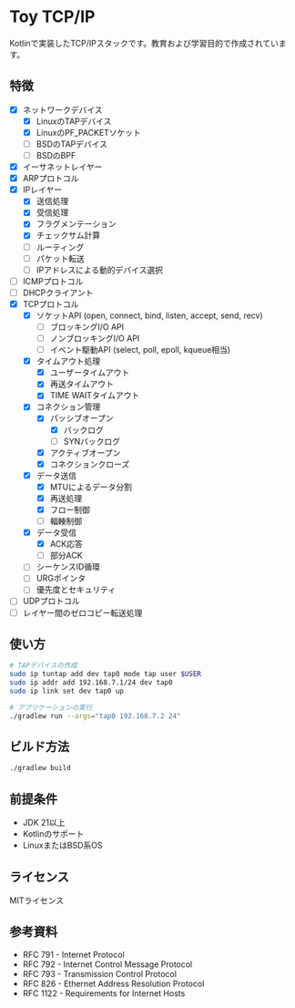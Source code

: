# Toy TCP/IP

Kotlinで実装したTCP/IPスタックです。教育および学習目的で作成されています。

## 特徴

- [x] ネットワークデバイス
  - [x] LinuxのTAPデバイス
  - [x] LinuxのPF_PACKETソケット
  - [ ] BSDのTAPデバイス
  - [ ] BSDのBPF
- [x] イーサネットレイヤー
- [x] ARPプロトコル
- [x] IPレイヤー
  - [x] 送信処理
  - [x] 受信処理
  - [x] フラグメンテーション
  - [x] チェックサム計算
  - [ ] ルーティング
  - [ ] パケット転送
  - [ ] IPアドレスによる動的デバイス選択
- [ ] ICMPプロトコル
- [ ] DHCPクライアント
- [x] TCPプロトコル
  - [x] ソケットAPI (open, connect, bind, listen, accept, send, recv)
    - [ ] ブロッキングI/O API
    - [ ] ノンブロッキングI/O API
    - [ ] イベント駆動API (select, poll, epoll, kqueue相当)
  - [x] タイムアウト処理
    - [x] ユーザータイムアウト
    - [x] 再送タイムアウト
    - [x] TIME WAITタイムアウト
  - [x] コネクション管理
    - [x] パッシブオープン
      - [x] バックログ
      - [ ] SYNバックログ
    - [x] アクティブオープン
    - [x] コネクションクローズ
  - [x] データ送信
    - [x] MTUによるデータ分割
    - [x] 再送処理
    - [x] フロー制御
    - [ ] 輻輳制御
  - [x] データ受信
    - [x] ACK応答
    - [ ] 部分ACK
  - [ ] シーケンスID循環
  - [ ] URGポインタ
  - [ ] 優先度とセキュリティ
- [ ] UDPプロトコル
- [ ] レイヤー間のゼロコピー転送処理

## 使い方

```bash
# TAPデバイスの作成
sudo ip tuntap add dev tap0 mode tap user $USER
sudo ip addr add 192.168.7.1/24 dev tap0
sudo ip link set dev tap0 up

# アプリケーションの実行
./gradlew run --args="tap0 192.168.7.2 24"
```

## ビルド方法

```bash
./gradlew build
```

## 前提条件

- JDK 21以上
- Kotlinのサポート
- LinuxまたはBSD系OS

## ライセンス

MITライセンス

## 参考資料

- RFC 791 - Internet Protocol
- RFC 792 - Internet Control Message Protocol
- RFC 793 - Transmission Control Protocol
- RFC 826 - Ethernet Address Resolution Protocol
- RFC 1122 - Requirements for Internet Hosts
